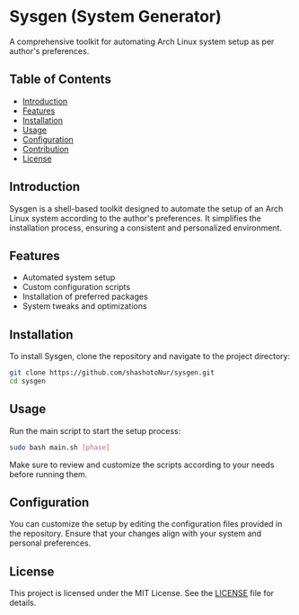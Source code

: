 # Sysgen (System Generator)

A comprehensive toolkit for automating Arch Linux system setup as per author's preferences.

## Table of Contents
- [Introduction](#introduction)
- [Features](#features)
- [Installation](#installation)
- [Usage](#usage)
- [Configuration](#configuration)
- [Contribution](#contribution)
- [License](#license)

## Introduction
Sysgen is a shell-based toolkit designed to automate the setup of an Arch Linux system according to the author's preferences. It simplifies the installation process, ensuring a consistent and personalized environment.

## Features
- Automated system setup
- Custom configuration scripts
- Installation of preferred packages
- System tweaks and optimizations

## Installation
To install Sysgen, clone the repository and navigate to the project directory:
```sh
git clone https://github.com/shashotoNur/sysgen.git
cd sysgen
```

## Usage
Run the main script to start the setup process:
```sh
sudo bash main.sh [phase]
```
Make sure to review and customize the scripts according to your needs before running them.

## Configuration
You can customize the setup by editing the configuration files provided in the repository. Ensure that your changes align with your system and personal preferences.

## License
This project is licensed under the MIT License. See the [LICENSE](LICENSE) file for details.
```
